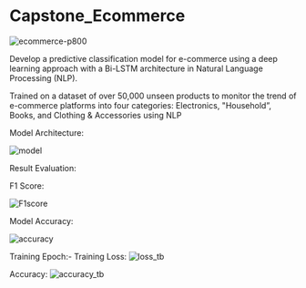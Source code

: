 # Capstone_Ecommerce
![ecommerce-p800](https://github.com/user-attachments/assets/d8eb2258-6f5c-4d9e-a8af-ee40fbadc54e)

Develop a predictive classification model for e-commerce using a deep learning approach with a Bi-LSTM architecture in Natural Language Processing (NLP).

Trained on a dataset of over 50,000 unseen products to monitor the trend of e-commerce platforms into four categories: Electronics, "Household”, 
Books, and Clothing & Accessories using NLP 

Model Architecture: 

![model](https://github.com/user-attachments/assets/a90727cd-5c15-4f69-aacb-6bbfeded15f7)

Result Evaluation: 

F1 Score:

![F1score](https://github.com/user-attachments/assets/63a3646a-c267-47d5-bdac-6b39748275b9)

Model Accuracy: 

![accuracy](https://github.com/user-attachments/assets/63c96394-46ac-49f7-8cf6-1f023349af8b)

Training Epoch:- 
Training Loss:
![loss_tb](https://github.com/user-attachments/assets/a5268280-22cc-4a80-a1ca-d1afb23e87dd)

Accuracy: 
![accuracy_tb](https://github.com/user-attachments/assets/83aa2dfc-c8ec-4e8b-82a4-07233972085c)


